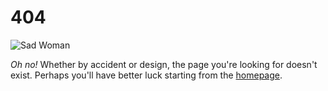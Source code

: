 # 404

![Sad Woman](/static/oh-no-300x300.png "Such Sadness")

*Oh no!* Whether by accident or design, the page you're looking for
doesn't exist. Perhaps you'll have better luck starting from the <a href="/"
rel="index">homepage</a>.
